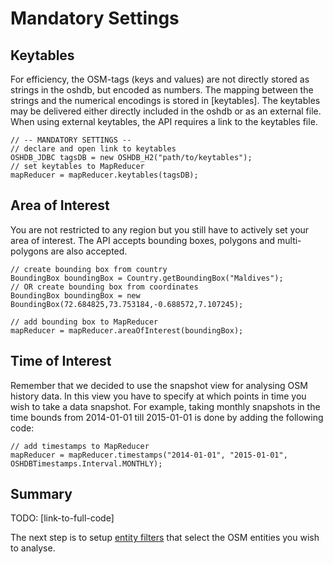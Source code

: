 # Mandatory Settings

## Keytables

For efficiency, the OSM-tags (keys and values) are not directly stored
as strings in the oshdb, but encoded as numbers. The mapping between
the strings and the numerical encodings is stored in [keytables].
The keytables may be delivered either directly included in the oshdb
or as an external file. When using external keytables, the API
requires a link to the keytables file.

```
// -- MANDATORY SETTINGS --
// declare and open link to keytables
OSHDB_JDBC tagsDB = new OSHDB_H2("path/to/keytables");
// set keytables to MapReducer
mapReducer = mapReducer.keytables(tagsDB);
```

## Area of Interest

You are not restricted to any region but you still have to actively set
your area of interest. The API accepts bounding boxes, polygons and
multi-polygons are also accepted.

```
// create bounding box from country
BoundingBox boundingBox = Country.getBoundingBox("Maldives");
// OR create bounding box from coordinates
BoundingBox boundingBox = new BoundingBox(72.684825,73.753184,-0.688572,7.107245);

// add bounding box to MapReducer
mapReducer = mapReducer.areaOfInterest(boundingBox);
```

## Time of Interest

Remember that we decided to use the snapshot view for analysing OSM history
data. In this view you have to specify at which points in time you wish to
take a data snapshot. For example, taking monthly snapshots in the time bounds
from 2014-01-01 till 2015-01-01 is done by adding the following code:

```
// add timestamps to MapReducer
mapReducer = mapReducer.timestamps("2014-01-01", "2015-01-01", OSHDBTimestamps.Interval.MONTHLY);
```

## Summary

TODO: [link-to-full-code]

The next step is to setup [entity filters](entitiy-filters.md) that select
the OSM entities you wish to analyse.
